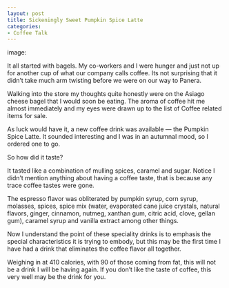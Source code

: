 ```yaml
---
layout: post
title: Sickeningly Sweet Pumpkin Spice Latte
categories:
- Coffee Talk
---
```

image: 

It all started with bagels. My co-workers and I were hunger and just not up for another cup of what our company calls coffee. Its not surprising that it didn’t take much arm twisting before we were on our way to Panera.

Walking into the store my thoughts quite honestly were on the Asiago cheese bagel that I would soon be eating. The aroma of coffee hit me almost immediately and my eyes were drawn up to the list of Coffee related items for sale.

As luck would have it, a new coffee drink was available — the Pumpkin Spice Latte. It sounded interesting and I was in an autumnal mood, so I ordered one to go.

So how did it taste?

It tasted like a combination of mulling spices, caramel and sugar. Notice I didn’t mention anything about having a coffee taste, that is because any trace coffee tastes were gone.

The espresso flavor was obliterated by pumpkin syrup, corn syrup, molasses, spices, spice mix (water, evaporated cane juice crystals, natural flavors, ginger, cinnamon, nutmeg, xanthan gum, citric acid, clove, gellan gum), caramel syrup and vanilla extract among other things.

Now I understand the point of these speciality drinks is to emphasis the special characteristics it is trying to embody, but this may be the first time I have had a drink that eliminates the coffee flavor all together.

Weighing in at 410 calories, with 90 of those coming from fat, this will not be a drink I will be having again. If you don’t like the taste of coffee, this very well may be the drink for you.
